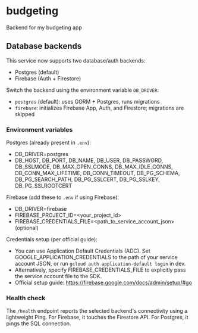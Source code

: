 # budgeting
Backend for my budgeting app

## Database backends

This service now supports two database/auth backends:
- Postgres (default)
- Firebase (Auth + Firestore)

Switch the backend using the environment variable `DB_DRIVER`:
- `postgres` (default): uses GORM + Postgres, runs migrations
- `firebase`: initializes Firebase App, Auth, and Firestore; migrations are skipped

### Environment variables

Postgres (already present in `.env`):
- DB_DRIVER=postgres
- DB_HOST, DB_PORT, DB_NAME, DB_USER, DB_PASSWORD, DB_SSLMODE, DB_MAX_OPEN_CONNS, DB_MAX_IDLE_CONNS, DB_CONN_MAX_LIFETIME, DB_CONN_TIMEOUT, DB_PG_SCHEMA, DB_PG_SEARCH_PATH, DB_PG_SSLCERT, DB_PG_SSLKEY, DB_PG_SSLROOTCERT

Firebase (add these to `.env` if using Firebase):
- DB_DRIVER=firebase
- FIREBASE_PROJECT_ID=<your_project_id>
- FIREBASE_CREDENTIALS_FILE=<path_to_service_account_json> (optional)

Credentials setup (per official guide):
- You can use Application Default Credentials (ADC). Set GOOGLE_APPLICATION_CREDENTIALS to the path of your service account JSON, or run `gcloud auth application-default login` in dev.
- Alternatively, specify FIREBASE_CREDENTIALS_FILE to explicitly pass the service account file to the SDK.
- Official setup guide: https://firebase.google.com/docs/admin/setup/#go

### Health check

The `/health` endpoint reports the selected backend's connectivity using a lightweight Ping. For Firebase, it touches the Firestore API. For Postgres, it pings the SQL connection.
